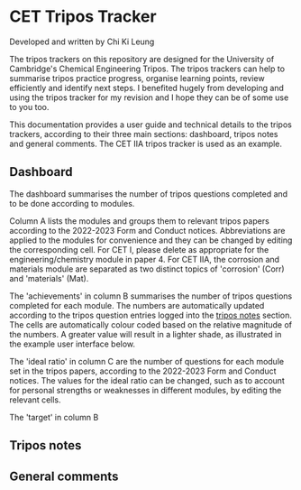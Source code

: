 # CET Tripos Tracker
Developed and written by Chi Ki Leung

The tripos trackers on this repository are designed for the University of Cambridge's Chemical Engineering Tripos. The tripos trackers can help to summarise tripos practice progress, organise learning points, review efficiently and identify next steps. I benefited hugely from developing and using the tripos tracker for my revision and I hope they can be of some use to you too.

This documentation provides a user guide and technical details to the tripos trackers, according to their three main sections: dashboard, tripos notes and general comments. The CET IIA tripos tracker is used as an example.

## Dashboard
The dashboard summarises the number of tripos questions completed and to be done according to modules.

Column A lists the modules and groups them to relevant tripos papers according to the 2022-2023 Form and Conduct notices. Abbreviations are applied to the modules for convenience and they can be changed by editing the corresponding cell. For CET I, please delete as appropriate for the engineering/chemistry module in paper 4. For CET IIA, the corrosion and materials module are separated as two distinct topics of 'corrosion' (Corr) and 'materials' (Mat).

The 'achievements' in column B summarises the number of tripos questions completed for each module. The numbers are automatically updated according to the tripos question entries logged into the [tripos notes](#tripos-notes) section. The cells are automatically colour coded based on the relative magnitude of the numbers. A greater value will result in a lighter shade, as illustrated in the example user interface below.

The 'ideal ratio' in column C are the number of questions for each module set in the tripos papers, according to the 2022-2023 Form and Conduct notices. The values for the ideal ratio can be changed, such as to account for personal strengths or weaknesses in different modules, by editing the relevant cells.

The 'target' in column B

## Tripos notes


## General comments
